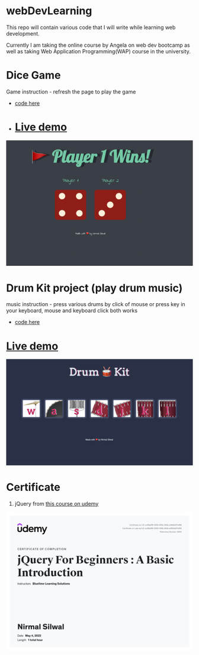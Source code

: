 # webDevLearning
This repo will contain various code that I will write while learning web development.

Currently I am taking the online course by Angela on web dev bootcamp as well as taking Web Application Programming(WAP) course in the university.

# Dice Game 
Game instruction - refresh the page to play the game

  - [code here](https://github.com/NirmalSilwal/webDevLearning/tree/main/Angela%20Course/Web%20Development/Dicee%20Game)
 
  - # [Live demo](https://nirmalsilwal.github.io/webDevLearning/Angela%20Course/Web%20Development/Dicee%20Game/dicee.html)
 
![game interface](https://github.com/NirmalSilwal/webDevLearning/blob/main/diceGame.png)

# Drum Kit project (play drum music)
music instruction - press various drums by click of mouse or press key in your keyboard, mouse and keyboard click both works
  
  - [code here](https://github.com/NirmalSilwal/webDevLearning/tree/main/Angela%20Course/Web%20Development/Drum_Kit)
  
  # [Live demo](https://nirmalsilwal.github.io/webDevLearning/Angela%20Course/Web%20Development/Drum_Kit/index.html)

![drum kit UI](https://github.com/NirmalSilwal/webDevLearning/blob/main/drumKitUI.png)


# Certificate

1. jQuery from [this course on udemy](https://www.udemy.com/course/jquery-for-beginners-a-basic-introduction/)


![Nirmal Silwal certificate on jQuery from Udemy course](https://github.com/NirmalSilwal/webDevLearning/blob/main/jquery.jpeg)

